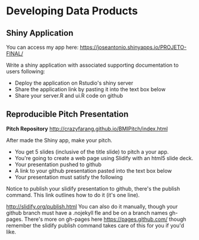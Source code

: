 Developing Data Products
=========================

## Shiny Application

You can access my app here: https://joseantonio.shinyapps.io/PROJETO-FINAL/

Write a shiny application with associated supporting documentation to users following:

- Deploy the application on Rstudio's shiny server
- Share the application link by pasting it into the text box below
- Share your server.R and ui.R code on github

## Reproducible Pitch Presentation

**Pitch Repository** http://crazyfarang.github.io/BMIPitch/index.html

After made the Shiny app, make your pitch. 
- You get 5 slides (inclusive of the title slide)  to pitch a your app. 
- You're going to create a web page using Slidify with an html5 slide deck.
- Your presentation pushed to github
- A link to your github presentation pasted into the text box below
- Your presentation must satisfy the following

Notice to publish your slidify presentation to github, there's the publish command. This link outlines how to do it (it's one line). 

http://slidify.org/publish.html
You can also do it manually, though your github branch must have a .nojekyll fle and be on a branch names gh-pages. There's more on gh-pages here https://pages.github.com/ though remember the slidify publish command takes care of this for you if you'd like.
